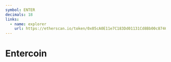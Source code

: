 ```yaml
---
symbol: ENTER
decimals: 18
links:
  - name: explorer
    url: https://etherscan.io/token/0x05cA0E11e7C183Dd01131Cd8Bb00c87464B7a285
---
```


# Entercoin
